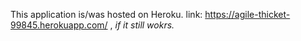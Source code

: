 This application is/was hosted on Heroku.
link: https://agile-thicket-99845.herokuapp.com/ , *if it still wokrs.*